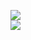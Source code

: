 [![](https://img.shields.io/badge/Made%20With-Github%20Spray-lightgrey.svg?style=for-the-badge&logo=github)](https://github.com/Annihil/github-spray#23272)  
[![](https://i.imgur.com/2DrTn0Z.gif)](https://github.com/Annihil/github-spray)